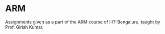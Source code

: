 # ARM

Assignments given as a part of the ARM course of IIIT-Bengaluru, taught by Prof. Girish Kumar.
